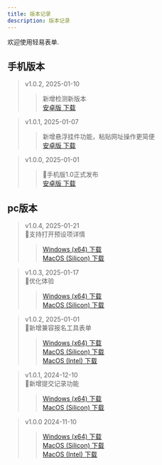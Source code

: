 ```yaml
---
title: 版本记录
description: 版本记录
---
```


欢迎使用轻易表单.

## 手机版本
> v1.0.2, 2025-01-10</br>
> > 新增检测新版本</br>
>><a href="/download/qingyi-1.0.2.apk" download>安卓版 下载</a></br>


> v1.0.1, 2025-01-07</br>
> > 新增悬浮挂件功能，粘贴网址操作更简便</br>
>><a href="/download/qingyi-1.0.1.apk" download>安卓版 下载</a></br>


> v1.0.0, 2025-01-01</br>
> > 🎉手机版1.0正式发布</br>
>><a href="/download/qingyi-1.0.0.apk" download>安卓版 下载</a></br>


## pc版本

> v1.0.4, 2025-01-21</br>
> 📣支持打开预设项详情</br>
>><a href="/download/qingyi-1.0.4.exe" download>Windows (x64) 下载</a></br>
>><a href="/download/qingyi-1.0.4.dmg" download>MacOS (Silicon) 下载</a></br>

> v1.0.3, 2025-01-17</br>
> 📣优化体验</br>
>><a href="/download/qingyi-1.0.3.exe" download>Windows (x64) 下载</a></br>
>><a href="/download/qingyi-1.0.3.dmg" download>MacOS (Silicon) 下载</a></br>

> v1.0.2, 2025-01-01</br>
> 📣新增兼容报名工具表单</br>
>><a href="/download/qingyi-1.0.2.exe" download>Windows (x64) 下载</a></br>
>><a href="/download/qingyi-1.0.2.dmg" download>MacOS (Silicon) 下载</a></br>
>><a href="/download/qingyi-1.0.2-intel.dmg" download>MacOS (Intel) 下载</a>

> v1.0.1, 2024-12-10</br>
> 📣新增提交记录功能</br>
>><a href="/download/qingyi-1.0.1.exe" download>Windows (x64) 下载</a></br>
>><a href="/download/qingyi-1.0.1.dmg" download>MacOS (Silicon) 下载</a></br>


> v1.0.0 2024-11-10</br>
>><a href="/download/qingyi-1.0.0.exe" download>Windows (x64) 下载</a></br>
>><a href="/download/qingyi-1.0.0.dmg" download>MacOS (Silicon) 下载</a></br>
>><a href="/download/qingyi-1.0.2-intel.dmg" download>MacOS (Intel) 下载</a>
